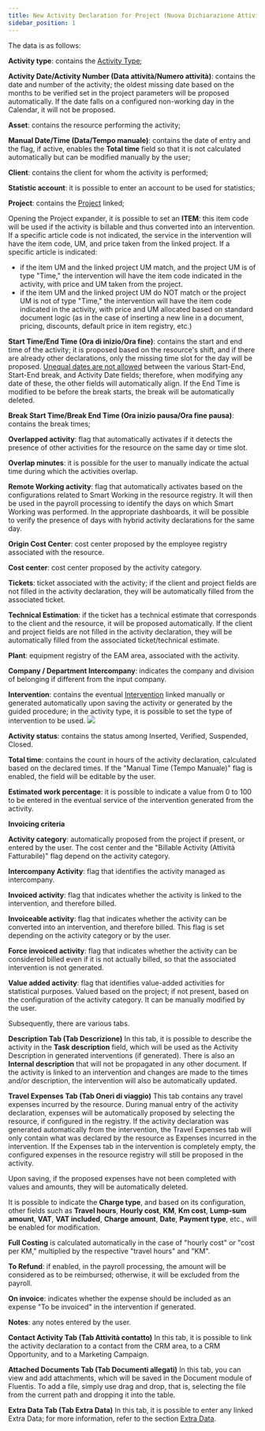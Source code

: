```yaml
---
title: New Activity Declaration for Project (Nuova Dichiarazione Attività per Progetto)
sidebar_position: 1
---
```


The data is as follows:

**Activity type**: contains the [Activity Type](/docs/configurations/tables/project-management/activity-type/);

**Activity Date/Activity Number (Data attività/Numero attività)**: contains the date and number of the activity; the oldest missing date based on the months to be verified set in the project parameters will be proposed automatically. If the date falls on a configured non-working day in the Calendar, it will not be proposed.

**Asset**: contains the resource performing the activity;

**Manual Date/Time (Data/Tempo manuale)**: contains the date of entry and the flag, if active, enables the **Total time** field so that it is not calculated automatically but can be modified manually by the user;

**Client**: contains the client for whom the activity is performed;

**Statistic account**: it is possible to enter an account to be used for statistics;

**Project**: contains the [Project](/docs/project-management/projects/search-projects-intro/) linked;

Opening the Project expander, it is possible to set an **ITEM**: this item code will be used if the activity is billable and thus converted into an intervention. If a specific article code is not indicated, the service in the intervention will have the item code, UM, and price taken from the linked project. 
If a specific article is indicated: 
- if the item UM and the linked project UM match, and the project UM is of type "Time," the intervention will have the item code indicated in the activity, with price and UM taken from the project. 
- if the item UM and the linked project UM do NOT match or the project UM is not of type "Time," the intervention will have the item code indicated in the activity, with price and UM allocated based on standard document logic (as in the case of inserting a new line in a document, pricing, discounts, default price in item registry, etc.)

**Start Time/End Time (Ora di inizio/Ora fine)**: contains the start and end time of the activity; it is proposed based on the resource's shift, and if there are already other declarations, only the missing time slot for the day will be proposed. 
<u>Unequal dates are not allowed</u> between the various Start-End, Start-End break, and Activity Date fields; therefore, when modifying any date of these, the other fields will automatically align. 
If the End Time is modified to be before the break starts, the break will be automatically deleted.

**Break Start Time/Break End Time (Ora inizio pausa/Ora fine pausa)**: contains the break times;

**Overlapped activity**: flag that automatically activates if it detects the presence of other activities for the resource on the same day or time slot.

**Overlap minutes**: it is possible for the user to manually indicate the actual time during which the activities overlap.

**Remote Working activity**: flag that automatically activates based on the configurations related to Smart Working in the resource registry. It will then be used in the payroll processing to identify the days on which Smart Working was performed. In the appropriate dashboards, it will be possible to verify the presence of days with hybrid activity declarations for the same day. 

**Origin Cost Center**: cost center proposed by the employee registry associated with the resource. 

**Cost center**: cost center proposed by the activity category.

**Tickets**: ticket associated with the activity; if the client and project fields are not filled in the activity declaration, they will be automatically filled from the associated ticket.

**Technical Estimation**: if the ticket has a technical estimate that corresponds to the client and the resource, it will be proposed automatically. If the client and project fields are not filled in the activity declaration, they will be automatically filled from the associated ticket/technical estimate. 

**Plant**: equipment registry of the EAM area, associated with the activity. 

**Company / Department Intercompany**: indicates the company and division of belonging if different from the input company. 

**Intervention**: contains the eventual [Intervention](/docs/project-management/service-activities/search-intervention/) linked manually or generated automatically upon saving the activity or generated by the guided procedure; in the activity type, it is possible to set the type of intervention to be used. 
![](/img/it-it/project-management/projects/declaration.png)

**Activity status**: contains the status among Inserted, Verified, Suspended, Closed.

**Total time**: contains the count in hours of the activity declaration, calculated based on the declared times. If the "Manual Time (Tempo Manuale)" flag is enabled, the field will be editable by the user. 

**Estimated work percentage**: it is possible to indicate a value from 0 to 100 to be entered in the eventual service of the intervention generated from the activity.

**Invoicing criteria**

**Activity category**: automatically proposed from the project if present, or entered by the user. The cost center and the "Billable Activity (Attività Fatturabile)" flag depend on the activity category.

**Intercompany Activity**: flag that identifies the activity managed as intercompany. 

**Invoiced activity**: flag that indicates whether the activity is linked to the intervention, and therefore billed. 

**Invoiceable activity**: flag that indicates whether the activity can be converted into an intervention, and therefore billed. This flag is set depending on the activity category or by the user. 

**Force invoiced activity**: flag that indicates whether the activity can be considered billed even if it is not actually billed, so that the associated intervention is not generated. 

**Value added activity**: flag that identifies value-added activities for statistical purposes. Valued based on the project; if not present, based on the configuration of the activity category. It can be manually modified by the user. 

Subsequently, there are various tabs.


**Description Tab (Tab Descrizione)**
In this tab, it is possible to describe the activity in the **Task description** field, which will be used as the Activity Description in generated interventions (if generated). There is also an **Internal description** that will not be propagated in any other document. 
If the activity is linked to an intervention and changes are made to the times and/or description, the intervention will also be automatically updated. 

**Travel Expenses Tab (Tab Oneri di viaggio)**
This tab contains any travel expenses incurred by the resource. 
During manual entry of the activity declaration, expenses will be automatically proposed by selecting the resource, if configured in the registry. 
If the activity declaration was generated automatically from the intervention, the Travel Expenses tab will only contain what was declared by the resource as Expenses incurred in the intervention. If the Expenses tab in the intervention is completely empty, the configured expenses in the resource registry will still be proposed in the activity. 

Upon saving, if the proposed expenses have not been completed with values and amounts, they will be automatically deleted. 

It is possible to indicate the **Charge type**, and based on its configuration, other fields such as **Travel hours**, **Hourly cost**, **KM**, **Km cost**, **Lump-sum amount**, **VAT**, **VAT included**, **Charge amount**, **Date**, **Payment type**, etc., will be enabled for modification.

**Full Costing** is calculated automatically in the case of "hourly cost" or "cost per KM," multiplied by the respective "travel hours" and "KM". 

**To Refund**: if enabled, in the payroll processing, the amount will be considered as to be reimbursed; otherwise, it will be excluded from the payroll. 

**On invoice**: indicates whether the expense should be included as an expense "To be invoiced" in the intervention if generated. 

**Notes**: any notes entered by the user.

**Contact Activity Tab (Tab Attività contatto)**
In this tab, it is possible to link the activity declaration to a contact from the CRM area, to a CRM Opportunity, and to a Marketing Campaign. 

**Attached Documents Tab (Tab Documenti allegati)**
In this tab, you can view and add attachments, which will be saved in the Document module of Fluentis. To add a file, simply use drag and drop, that is, selecting the file from the current path and dropping it into the table.

**Extra Data Tab (Tab Extra Data)** 
In this tab, it is possible to enter any linked Extra Data; for more information, refer to the section [Extra Data](/docs/configurations/utility/extra-data/extradata/search-extradata).
